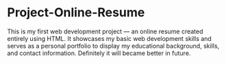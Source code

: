 # Project-Online-Resume
This is my first web development project — an online resume created entirely using HTML. It showcases my basic web development skills and serves as a personal portfolio to display my educational background, skills, and contact information. Definitely it will became better in future.

